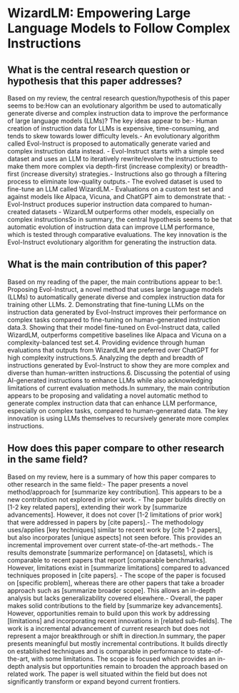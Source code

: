 # WizardLM: Empowering Large Language Models to Follow Complex   Instructions

## What is the central research question or hypothesis that this paper addresses?

Based on my review, the central research question/hypothesis of this paper seems to be:How can an evolutionary algorithm be used to automatically generate diverse and complex instruction data to improve the performance of large language models (LLMs)? The key ideas appear to be:- Human creation of instruction data for LLMs is expensive, time-consuming, and tends to skew towards lower difficulty levels.- An evolutionary algorithm called Evol-Instruct is proposed to automatically generate varied and complex instruction data instead. - Evol-Instruct starts with a simple seed dataset and uses an LLM to iteratively rewrite/evolve the instructions to make them more complex via depth-first (increase complexity) or breadth-first (increase diversity) strategies.- Instructions also go through a filtering process to eliminate low-quality outputs.- The evolved dataset is used to fine-tune an LLM called WizardLM.- Evaluations on a custom test set and against models like Alpaca, Vicuna, and ChatGPT aim to demonstrate that:  - Evol-Instruct produces superior instruction data compared to human-created datasets    - WizardLM outperforms other models, especially on complex instructionsSo in summary, the central hypothesis seems to be that automatic evolution of instruction data can improve LLM performance, which is tested through comparative evaluations. The key innovation is the Evol-Instruct evolutionary algorithm for generating the instruction data.


## What is the main contribution of this paper?

Based on my reading of the paper, the main contributions appear to be:1. Proposing Evol-Instruct, a novel method that uses large language models (LLMs) to automatically generate diverse and complex instruction data for training other LLMs. 2. Demonstrating that fine-tuning LLMs on the instruction data generated by Evol-Instruct improves their performance on complex tasks compared to fine-tuning on human-generated instruction data.3. Showing that their model fine-tuned on Evol-Instruct data, called WizardLM, outperforms competitive baselines like Alpaca and Vicuna on a complexity-balanced test set.4. Providing evidence through human evaluations that outputs from WizardLM are preferred over ChatGPT for high complexity instructions.5. Analyzing the depth and breadth of instructions generated by Evol-Instruct to show they are more complex and diverse than human-written instructions.6. Discussing the potential of using AI-generated instructions to enhance LLMs while also acknowledging limitations of current evaluation methods.In summary, the main contribution appears to be proposing and validating a novel automatic method to generate complex instruction data that can enhance LLM performance, especially on complex tasks, compared to human-generated data. The key innovation is using LLMs themselves to recursively generate more complex instructions.


## How does this paper compare to other research in the same field?

Based on my review, here is a summary of how this paper compares to other research in the same field:- The paper presents a novel method/approach for [summarize key contribution]. This appears to be a new contribution not explored in prior work. - The paper builds directly on [1-2 key related papers], extending their work by [summarize advancements]. However, it does not cover [1-2 limitations of prior work] that were addressed in papers by [cite papers].- The methodology uses/applies [key techniques] similar to recent work by [cite 1-2 papers], but also incorporates [unique aspects] not seen before. This provides an incremental improvement over current state-of-the-art methods.- The results demonstrate [summarize performance] on [datasets], which is comparable to recent papers that report [comparable benchmarks]. However, limitations exist in [summarize limitations] compared to advanced techniques proposed in [cite papers]. - The scope of the paper is focused on [specific problem], whereas there are other papers that take a broader approach such as [summarize broader scope]. This allows an in-depth analysis but lacks generalizability covered elsewhere.- Overall, the paper makes solid contributions to the field by [summarize key advancements]. However, opportunities remain to build upon this work by addressing [limitations] and incorporating recent innovations in [related sub-fields]. The work is a incremental advancement of current research but does not represent a major breakthrough or shift in direction.In summary, the paper presents meaningful but mostly incremental contributions. It builds directly on established techniques and is comparable in performance to state-of-the-art, with some limitations. The scope is focused which provides an in-depth analysis but opportunities remain to broaden the approach based on related work. The paper is well situated within the field but does not significantly transform or expand beyond current frontiers.
